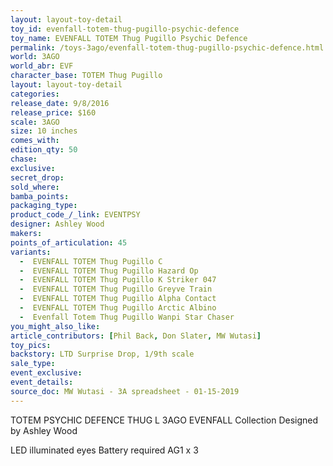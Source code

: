 ```yaml
---
layout: layout-toy-detail 
toy_id: evenfall-totem-thug-pugillo-psychic-defence
toy_name: EVENFALL TOTEM Thug Pugillo Psychic Defence
permalink: /toys-3ago/evenfall-totem-thug-pugillo-psychic-defence.html
world: 3AGO
world_abr: EVF
character_base: TOTEM Thug Pugillo
layout: layout-toy-detail
categories: 
release_date: 9/8/2016
release_price: $160 
scale: 3AGO
size: 10 inches
comes_with: 
edition_qty: 50
chase: 
exclusive: 
secret_drop: 
sold_where: 
bamba_points: 
packaging_type: 
product_code_/_link: EVENTPSY
designer: Ashley Wood
makers: 
points_of_articulation: 45
variants: 
  -  EVENFALL TOTEM Thug Pugillo C
  -  EVENFALL TOTEM Thug Pugillo Hazard Op
  -  EVENFALL TOTEM Thug Pugillo K Striker 047
  -  EVENFALL TOTEM Thug Pugillo Greyve Train
  -  EVENFALL TOTEM Thug Pugillo Alpha Contact
  -  EVENFALL TOTEM Thug Pugillo Arctic Albino 
  -  Evenfall Totem Thug Pugillo Wanpi Star Chaser
you_might_also_like: 
article_contributors: [Phil Back, Don Slater, MW Wutasi]
toy_pics: 
backstory: LTD Surprise Drop, 1/9th scale
sale_type: 
event_exclusive: 
event_details: 
source_doc: MW Wutasi - 3A spreadsheet - 01-15-2019
---
```

TOTEM PSYCHIC DEFENCE THUG L
3AGO EVENFALL Collection
Designed by Ashley Wood

LED illuminated eyes Battery required AG1 x 3

